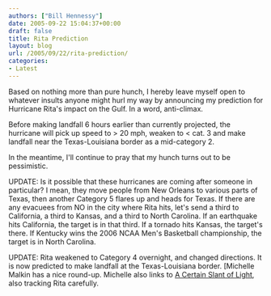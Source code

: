 ```yaml
---
authors: ["Bill Hennessy"]
date: 2005-09-22 15:04:37+00:00
draft: false
title: Rita Prediction
layout: blog
url: /2005/09/22/rita-prediction/
categories:
- Latest
---
```


Based on nothing more than pure hunch, I hereby leave myself open to whatever insults anyone might hurl my way by announcing my prediction for Hurricane Rita's impact on the Gulf.  In a word, anti-climax.

Before making landfall 6 hours earlier than currently projected, the hurricane will pick up speed to > 20 mph, weaken to < cat. 3 and make landfall near the Texas-Louisiana border as a mid-category 2.

In the meantime, I'll continue to pray that my hunch turns out to be pessimistic.

UPDATE:  Is it possible that these hurricanes are coming after someone in particular?  I mean, they move people from New Orleans to various parts of Texas, then another Category 5 flares up and heads for Texas.  If there are any evacuees from NO in the city where Rita hits, let's send a third to California, a third to Kansas,  and a third to North Carolina.  If an earthquake hits California, the target is in that third.  If a tornado hits Kansas, the target's there.  If Kentucky wins the 2006 NCAA Men's Basketball championship, the target is in North Carolina.

UPDATE:  Rita weakened to Category 4 overnight, and changed directions.  It is now predicted to make landfall at the Texas-Louisiana border.  [Michelle Malkin has a nice round-up.  Michelle also links to [A Certain Slant of Light](https://acertainslantoflight.blogspot.com/2005/09/rita-may-shift-north-northeast-towards.html), also tracking Rita carefully.
